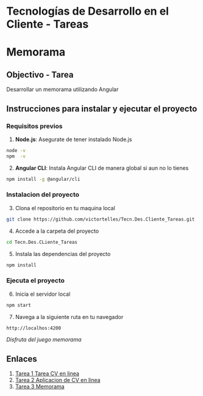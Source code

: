 # Tecnologías de Desarrollo en el Cliente - Tareas
# Memorama

## Objectivo - Tarea
Desarrollar un memorama utilizando Angular

## Instrucciones para instalar y ejecutar el proyecto
### Requisitos previos
1. **Node.js**: Asegurate de tener instalado Node.js
```bash
node -v
npm  -v
```

2. **Angular CLI**: Instala Angular CLI de manera global si aun no lo tienes
```bash
npm install -g @angular/cli
```

### Instalacion del proyecto
3. Clona el repositorio en tu maquina local
```bash
git clone https://github.com/victortelles/Tecn.Des.Cliente_Tareas.git
```

4. Accede a la carpeta del proyecto
```bash
cd Tecn.Des.CLiente_Tareas
```

5. Instala las dependencias del proyecto
```bash
npm install
```

### Ejecuta el proyecto
6. Inicia el servidor local
```bash
npm start
```

7. Navega a la siguiente ruta en tu navegador
```bash
http://localhos:4200
```

*Disfruta del juego memorama*

## Enlaces
1. [Tarea 1 Tarea CV en linea](https://github.com/victortelles/Tecn.Des.Cliente_Tareas/tree/tarea1)
2. [Tarea 2 Aplicacion de CV en linea](https://github.com/victortelles/Tecn.Des.Cliente_Tareas/tree/tarea2)
3. [Tarea 3 Memorama](https://github.com/victortelles/Tecn.Des.Cliente_Tareas/tree/tarea3)